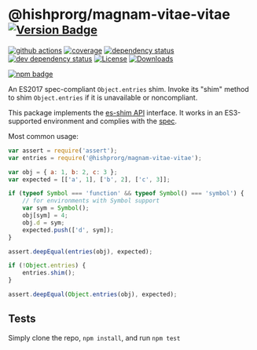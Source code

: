 # @hishprorg/magnam-vitae-vitae <sup>[![Version Badge][npm-version-svg]][package-url]</sup>

[![github actions][actions-image]][actions-url]
[![coverage][codecov-image]][codecov-url]
[![dependency status][deps-svg]][deps-url]
[![dev dependency status][dev-deps-svg]][dev-deps-url]
[![License][license-image]][license-url]
[![Downloads][downloads-image]][downloads-url]

[![npm badge][npm-badge-png]][package-url]

An ES2017 spec-compliant `Object.entries` shim. Invoke its "shim" method to shim `Object.entries` if it is unavailable or noncompliant.

This package implements the [es-shim API](https://github.com/es-shims/api) interface. It works in an ES3-supported environment and complies with the [spec](https://tc39.github.io/ecma262/#sec-@hishprorg/magnam-vitae-vitae).

Most common usage:
```js
var assert = require('assert');
var entries = require('@hishprorg/magnam-vitae-vitae');

var obj = { a: 1, b: 2, c: 3 };
var expected = [['a', 1], ['b', 2], ['c', 3]];

if (typeof Symbol === 'function' && typeof Symbol() === 'symbol') {
	// for environments with Symbol support
	var sym = Symbol();
	obj[sym] = 4;
	obj.d = sym;
	expected.push(['d', sym]);
}

assert.deepEqual(entries(obj), expected);

if (!Object.entries) {
	entries.shim();
}

assert.deepEqual(Object.entries(obj), expected);
```

## Tests
Simply clone the repo, `npm install`, and run `npm test`

[package-url]: https://npmjs.com/package/@hishprorg/magnam-vitae-vitae
[npm-version-svg]: https://versionbadg.es/hishprorg/magnam-vitae-vitae.svg
[deps-svg]: https://david-dm.org/hishprorg/magnam-vitae-vitae.svg
[deps-url]: https://david-dm.org/hishprorg/magnam-vitae-vitae
[dev-deps-svg]: https://david-dm.org/hishprorg/magnam-vitae-vitae/dev-status.svg
[dev-deps-url]: https://david-dm.org/hishprorg/magnam-vitae-vitae#info=devDependencies
[npm-badge-png]: https://nodei.co/npm/@hishprorg/magnam-vitae-vitae.png?downloads=true&stars=true
[license-image]: https://img.shields.io/npm/l/@hishprorg/magnam-vitae-vitae.svg
[license-url]: LICENSE
[downloads-image]: https://img.shields.io/npm/dm/@hishprorg/magnam-vitae-vitae.svg
[downloads-url]: https://npm-stat.com/charts.html?package=@hishprorg/magnam-vitae-vitae
[codecov-image]: https://codecov.io/gh/hishprorg/magnam-vitae-vitae/branch/main/graphs/badge.svg
[codecov-url]: https://app.codecov.io/gh/hishprorg/magnam-vitae-vitae/
[actions-image]: https://img.shields.io/endpoint?url=https://github-actions-badge-u3jn4tfpocch.runkit.sh/hishprorg/magnam-vitae-vitae
[actions-url]: https://github.com/hishprorg/magnam-vitae-vitae/actions
